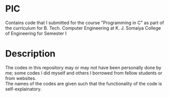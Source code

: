 # PIC
Contains code that I submitted for the course "Programming in C" as part of the curriculum for B. Tech. Computer Engineering at K. J. Somaiya College of Engineering for Semester I
# Description
The codes in this repository may or may not have been personally done by me; some codes I did myself and others I borrowed from fellow students or from websites.<br>
The names of the codes are given such that the functionality of the code is self-explainatory.
